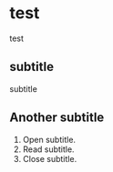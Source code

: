 # test

test

## subtitle

subtitle

## Another subtitle

1. Open subtitle.
2. Read subtitle.
3. Close subtitle.
